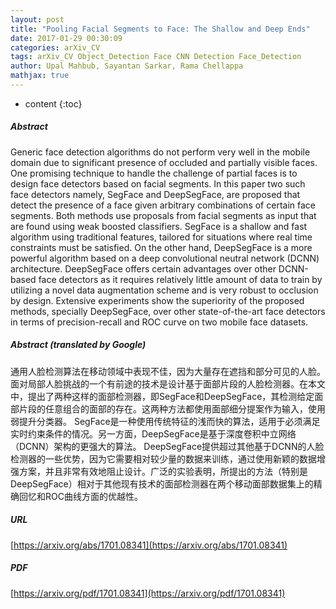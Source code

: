 ```yaml
---
layout: post
title: "Pooling Facial Segments to Face: The Shallow and Deep Ends"
date: 2017-01-29 00:30:09
categories: arXiv_CV
tags: arXiv_CV Object_Detection Face CNN Detection Face_Detection
author: Upal Mahbub, Sayantan Sarkar, Rama Chellappa
mathjax: true
---
```


* content
{:toc}

##### Abstract
Generic face detection algorithms do not perform very well in the mobile domain due to significant presence of occluded and partially visible faces. One promising technique to handle the challenge of partial faces is to design face detectors based on facial segments. In this paper two such face detectors namely, SegFace and DeepSegFace, are proposed that detect the presence of a face given arbitrary combinations of certain face segments. Both methods use proposals from facial segments as input that are found using weak boosted classifiers. SegFace is a shallow and fast algorithm using traditional features, tailored for situations where real time constraints must be satisfied. On the other hand, DeepSegFace is a more powerful algorithm based on a deep convolutional neutral network (DCNN) architecture. DeepSegFace offers certain advantages over other DCNN-based face detectors as it requires relatively little amount of data to train by utilizing a novel data augmentation scheme and is very robust to occlusion by design. Extensive experiments show the superiority of the proposed methods, specially DeepSegFace, over other state-of-the-art face detectors in terms of precision-recall and ROC curve on two mobile face datasets.

##### Abstract (translated by Google)
通用人脸检测算法在移动领域中表现不佳，因为大量存在遮挡和部分可见的人脸。面对局部人脸挑战的一个有前途的技术是设计基于面部片段的人脸检测器。在本文中，提出了两种这样的面部检测器，即SegFace和DeepSegFace，其检测给定面部片段的任意组合的面部的存在。这两种方法都使用面部细分提案作为输入，使用弱提升分类器。 SegFace是一种使用传统特征的浅而快的算法，适用于必须满足实时约束条件的情况。另一方面，DeepSegFace是基于深度卷积中立网络（DCNN）架构的更强大的算法。 DeepSegFace提供超过其他基于DCNN的人脸检测器的一些优势，因为它需要相对较少量的数据来训练，通过使用新颖的数据增强方案，并且非常有效地阻止设计。广泛的实验表明，所提出的方法（特别是DeepSegFace）相对于其他现有技术的面部检测器在两个移动面部数据集上的精确回忆和ROC曲线方面的优越性。

##### URL
[https://arxiv.org/abs/1701.08341](https://arxiv.org/abs/1701.08341)

##### PDF
[https://arxiv.org/pdf/1701.08341](https://arxiv.org/pdf/1701.08341)

